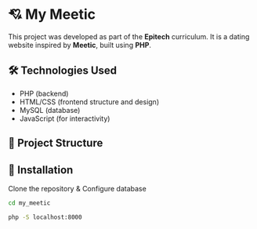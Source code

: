 # 💘 My Meetic

This project was developed as part of the **Epitech** curriculum. It is a dating website inspired by **Meetic**, built using **PHP**.


## 🛠️ Technologies Used

- PHP (backend)
- HTML/CSS (frontend structure and design)
- MySQL (database)
- JavaScript (for interactivity)

## 📁 Project Structure


## 🚀 Installation

Clone the repository & Configure database

```bash
cd my_meetic

php -S localhost:8000
```